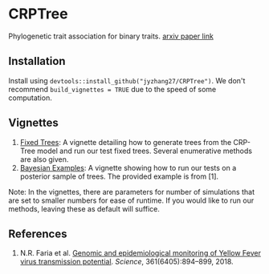 # CRPTree
Phylogenetic trait association for binary traits. [arxiv paper link](https://arxiv.org/abs/2302.09402)

## Installation

Install using `devtools::install_github("jyzhang27/CRPTree")`. We don't recommend `build_vignettes = TRUE` due to the speed of some computation. 

## Vignettes

1. [Fixed Trees](https://github.com/jyzhang27/CRPTree/blob/main/vignettes/crp_tree.Rmd): A vignette detailing how to generate trees from the CRP-Tree model and run our test fixed trees. Several enumerative methods are also given. 
2. [Bayesian Examples](https://github.com/jyzhang27/CRPTree/blob/main/vignettes/Bayesian.Rmd): A vignette showing how to run our tests on a posterior sample of trees. The provided example is from [1]. 

Note: In the vignettes, there are parameters for number of simulations that are set to smaller numbers for ease of runtime. If you would like to run our methods, leaving these as default will suffice. 

## References 

1. N.R. Faria et al.
[Genomic and epidemiological monitoring of Yellow Fever virus transmission potential](https://www.science.org/doi/10.1126/science.aat7115).
*Science*, 361(6405):894–899, 2018.
